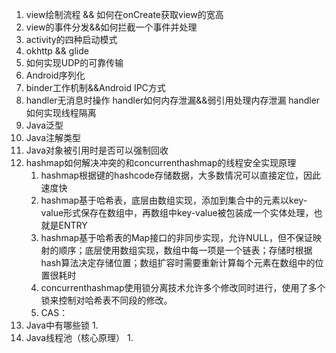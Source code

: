 1. view绘制流程 && 如何在onCreate获取view的宽高
2. view的事件分发&&如何拦截一个事件并处理
3. activity的四种启动模式
4. okhttp && glide
5. 如何实现UDP的可靠传输
6. Android序列化
7. binder工作机制&&Android IPC方式
8. handler无消息时操作 handler如何内存泄漏&&弱引用处理内存泄漏 handler如何实现线程隔离 
9. Java泛型
10. Java注解类型
11. Java对象被引用时是否可以强制回收
12. hashmap如何解决冲突的和concurrenthashmap的线程安全实现原理
    1. hashmap根据键的hashcode存储数据，大多数情况可以直接定位，因此速度快
    2. hashmap基于哈希表，底层由数组实现，添加到集合中的元素以key-value形式保存在数组中，再数组中key-value被包装成一个实体处理，也就是ENTRY
    3. hashmap基于哈希表的Map接口的非同步实现，允许NULL，但不保证映射的顺序；底层使用数组实现，数组中每一项是一个链表；存储时根据hash算法决定存储位置；数组扩容时需要重新计算每个元素在数组中的位置很耗时
    4. concurrenthashmap使用锁分离技术允许多个修改同时进行，使用了多个锁来控制对哈希表不同段的修改。
    5. CAS：
13. Java中有哪些锁
    1. 
14. Java线程池（核心原理）
    1. 